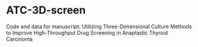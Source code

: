 # ATC-3D-screen
Code and data for manuscript: Utilizing Three-Dimensional Culture Methods to Improve High-Throughput Drug Screening in Anaplastic Thyroid Carcinoma
